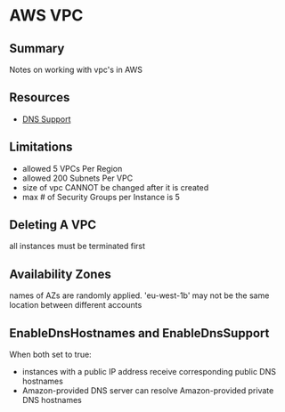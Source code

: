 # AWS VPC

## Summary

Notes on working with vpc's in AWS

## Resources

- [DNS Support](https://docs.aws.amazon.com/vpc/latest/userguide/vpc-dns.html#vpc-dns-support)

## Limitations

- allowed 5 VPCs Per Region
- allowed 200 Subnets Per VPC
- size of vpc CANNOT be changed after it is created
- max # of Security Groups per Instance is 5

## Deleting A VPC

all instances must be terminated first

## Availability Zones

names of AZs are randomly applied. 'eu-west-1b' may not be the same location
between different accounts

## EnableDnsHostnames and EnableDnsSupport

When both set to true:

- instances with a public IP address receive corresponding public DNS hostnames
- Amazon-provided DNS server can resolve Amazon-provided private DNS hostnames
